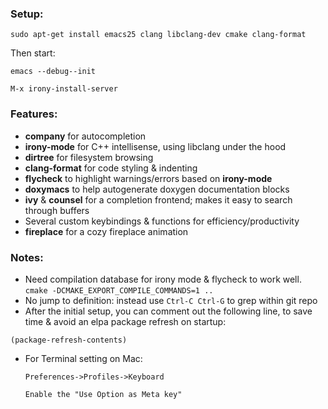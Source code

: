 ### Setup:
`sudo apt-get install emacs25 clang libclang-dev cmake clang-format`

Then start:

`emacs --debug--init`

`M-x irony-install-server`


### Features:
* **company** for autocompletion
* **irony-mode** for C++ intellisense, using libclang under the hood
* **dirtree** for filesystem browsing
* **clang-format** for code styling & indenting
* **flycheck** to highlight warnings/errors based on **irony-mode**
* **doxymacs** to help autogenerate doxygen documentation blocks
* **ivy** & **counsel** for a completion frontend; makes it easy to search through buffers
* Several custom keybindings & functions for efficiency/productivity
* **fireplace** for a cozy fireplace animation


### Notes:
* Need compilation database for irony mode & flycheck to work well.
  `cmake -DCMAKE_EXPORT_COMPILE_COMMANDS=1 ..`
* No jump to definition: instead use `Ctrl-C Ctrl-G` to grep within git repo
* After the initial setup, you can comment out the following line, to save time & avoid an elpa package refresh on startup:

`(package-refresh-contents)`

* For Terminal setting on Mac:

      Preferences->Profiles->Keyboard

      Enable the "Use Option as Meta key"
